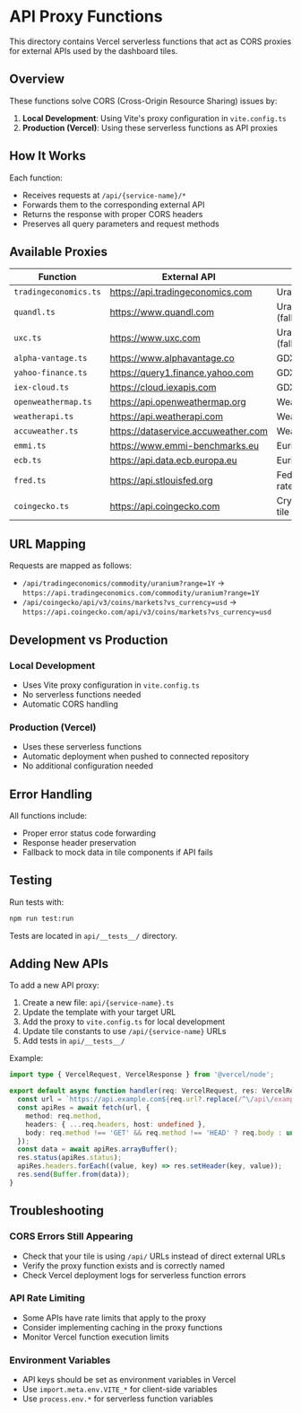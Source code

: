 # API Proxy Functions

This directory contains Vercel serverless functions that act as CORS proxies for external APIs used by the dashboard tiles.

## Overview

These functions solve CORS (Cross-Origin Resource Sharing) issues by:

1. **Local Development**: Using Vite's proxy configuration in `vite.config.ts`
2. **Production (Vercel)**: Using these serverless functions as API proxies

## How It Works

Each function:

- Receives requests at `/api/{service-name}/*`
- Forwards them to the corresponding external API
- Returns the response with proper CORS headers
- Preserves all query parameters and request methods

## Available Proxies

| Function              | External API                        | Used By                 |
| --------------------- | ----------------------------------- | ----------------------- |
| `tradingeconomics.ts` | https://api.tradingeconomics.com    | Uranium tile            |
| `quandl.ts`           | https://www.quandl.com              | Uranium tile (fallback) |
| `uxc.ts`              | https://www.uxc.com                 | Uranium tile (fallback) |
| `alpha-vantage.ts`    | https://www.alphavantage.co         | GDX ETF tile            |
| `yahoo-finance.ts`    | https://query1.finance.yahoo.com    | GDX ETF tile            |
| `iex-cloud.ts`        | https://cloud.iexapis.com           | GDX ETF tile            |
| `openweathermap.ts`   | https://api.openweathermap.org      | Weather tile            |
| `weatherapi.ts`       | https://api.weatherapi.com          | Weather tile            |
| `accuweather.ts`      | https://dataservice.accuweather.com | Weather tile            |
| `emmi.ts`             | https://www.emmi-benchmarks.eu      | Euribor rate tile       |
| `ecb.ts`              | https://api.data.ecb.europa.eu      | Euribor rate tile       |
| `fred.ts`             | https://api.stlouisfed.org          | Federal funds rate tile |
| `coingecko.ts`        | https://api.coingecko.com           | Cryptocurrency tile     |

## URL Mapping

Requests are mapped as follows:

- `/api/tradingeconomics/commodity/uranium?range=1Y` → `https://api.tradingeconomics.com/commodity/uranium?range=1Y`
- `/api/coingecko/api/v3/coins/markets?vs_currency=usd` → `https://api.coingecko.com/api/v3/coins/markets?vs_currency=usd`

## Development vs Production

### Local Development

- Uses Vite proxy configuration in `vite.config.ts`
- No serverless functions needed
- Automatic CORS handling

### Production (Vercel)

- Uses these serverless functions
- Automatic deployment when pushed to connected repository
- No additional configuration needed

## Error Handling

All functions include:

- Proper error status code forwarding
- Response header preservation
- Fallback to mock data in tile components if API fails

## Testing

Run tests with:

```bash
npm run test:run
```

Tests are located in `api/__tests__/` directory.

## Adding New APIs

To add a new API proxy:

1. Create a new file: `api/{service-name}.ts`
2. Update the template with your target URL
3. Add the proxy to `vite.config.ts` for local development
4. Update tile constants to use `/api/{service-name}` URLs
5. Add tests in `api/__tests__/`

Example:

```typescript
import type { VercelRequest, VercelResponse } from '@vercel/node';

export default async function handler(req: VercelRequest, res: VercelResponse) {
  const url = `https://api.example.com${req.url?.replace(/^\/api\/example/, '')}`;
  const apiRes = await fetch(url, {
    method: req.method,
    headers: { ...req.headers, host: undefined },
    body: req.method !== 'GET' && req.method !== 'HEAD' ? req.body : undefined,
  });
  const data = await apiRes.arrayBuffer();
  res.status(apiRes.status);
  apiRes.headers.forEach((value, key) => res.setHeader(key, value));
  res.send(Buffer.from(data));
}
```

## Troubleshooting

### CORS Errors Still Appearing

- Check that your tile is using `/api/` URLs instead of direct external URLs
- Verify the proxy function exists and is correctly named
- Check Vercel deployment logs for serverless function errors

### API Rate Limiting

- Some APIs have rate limits that apply to the proxy
- Consider implementing caching in the proxy functions
- Monitor Vercel function execution limits

### Environment Variables

- API keys should be set as environment variables in Vercel
- Use `import.meta.env.VITE_*` for client-side variables
- Use `process.env.*` for serverless function variables
